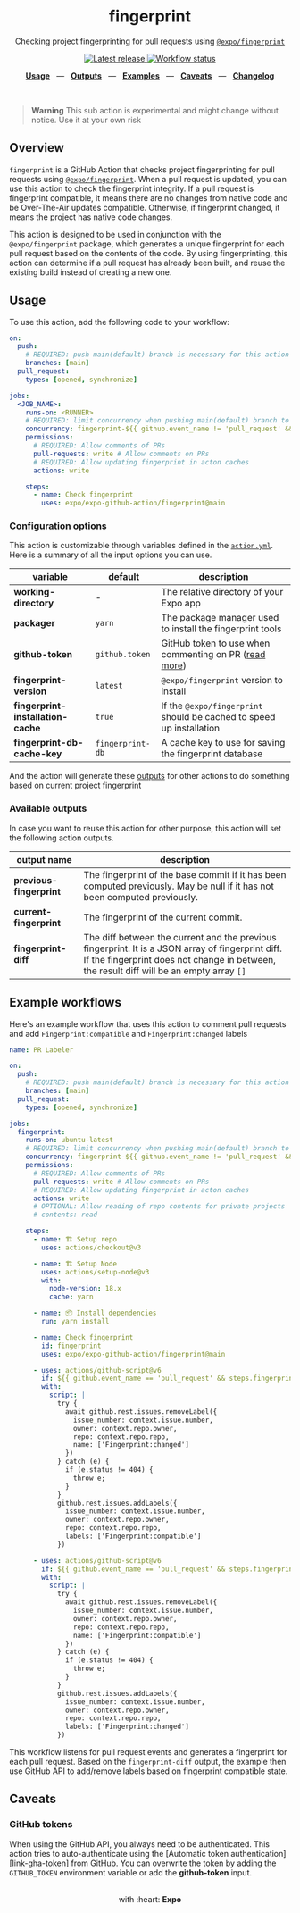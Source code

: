 <div align="center">
  <h1>fingerprint</h1>
  <p>Checking project fingerprinting for pull requests using <a href="https://www.npmjs.com/package/@expo/fingerprint"><code>@expo/fingerprint</code></a></p>
</div>

<p align="center">
  <a href="https://github.com/expo/expo-github-action/releases" title="Latest release">
    <picture>
      <source media="(prefers-color-scheme: dark)" srcset="https://img.shields.io/github/package-json/v/expo/expo-github-action?style=flat-square&color=0366D6&labelColor=49505A">
      <img alt="Latest release" src="https://img.shields.io/github/package-json/v/expo/expo-github-action?style=flat-square&color=0366D6&labelColor=D1D5DA" />
    </picture>
  </a>
  <a href="https://github.com/expo/expo-github-action/actions" title="Workflow status">
    <picture>
      <source media="(prefers-color-scheme: dark)" srcset="https://img.shields.io/github/actions/workflow/status/expo/expo-github-action/test.yml?branch=main&style=flat-square&labelColor=49505A">
      <img alt="Workflow status" src="https://img.shields.io/github/actions/workflow/status/expo/expo-github-action/test.yml?branch=main&style=flat-square&labelColor=D1D5DA" />
    </picture>
  </a>
</p>

<p align="center">
  <a href="#usage"><b>Usage</b></a>
  &nbsp;&nbsp;&mdash;&nbsp;&nbsp;
  <a href="#available-outputs"><b>Outputs</b></a>
  &nbsp;&nbsp;&mdash;&nbsp;&nbsp;
  <a href="#example-workflows"><b>Examples</b></a>
  &nbsp;&nbsp;&mdash;&nbsp;&nbsp;
  <a href="#caveats"><b>Caveats</b></a>
  &nbsp;&nbsp;&mdash;&nbsp;&nbsp;
  <a href="https://github.com/expo/expo-github-action/blob/main/CHANGELOG.md"><b>Changelog</b></a>
</p>

<br />

> **Warning**
> This sub action is experimental and might change without notice. Use it at your own risk

## Overview

`fingerprint` is a GitHub Action that checks project fingerprinting for pull requests using [`@expo/fingerprint`](https://www.npmjs.com/package/@expo/fingerprint). When a pull request is updated, you can use this action to check the fingerprint integrity. If a pull request is fingerprint compatible, it means there are no changes from native code and be Over-The-Air updates compatible. Otherwise, if fingerprint changed, it means the project has native code changes.

This action is designed to be used in conjunction with the `@expo/fingerprint` package, which generates a unique fingerprint for each pull request based on the contents of the code. By using fingerprinting, this action can determine if a pull request has already been built, and reuse the existing build instead of creating a new one.

## Usage

To use this action, add the following code to your workflow:

```yaml
on:
  push:
    # REQUIRED: push main(default) branch is necessary for this action to update its fingerprint database
    branches: [main]
  pull_request:
    types: [opened, synchronize]

jobs:
  <JOB_NAME>:
    runs-on: <RUNNER>
    # REQUIRED: limit concurrency when pushing main(default) branch to prevent conflict for this action to update its fingerprint database
    concurrency: fingerprint-${{ github.event_name != 'pull_request' && 'main' || github.run_id }}
    permissions:
      # REQUIRED: Allow comments of PRs
      pull-requests: write # Allow comments on PRs
      # REQUIRED: Allow updating fingerprint in acton caches
      actions: write

    steps:
      - name: Check fingerprint
        uses: expo/expo-github-action/fingerprint@main
```

### Configuration options

This action is customizable through variables defined in the [`action.yml`](action.yml).
Here is a summary of all the input options you can use.

| variable                           | default          | description                                                             |
| ---------------------------------- | ---------------- | ----------------------------------------------------------------------- |
| **working-directory**              | -                | The relative directory of your Expo app                                 |
| **packager**                       | `yarn`         | The package manager used to install the fingerprint tools               |
| **github-token**                   | `github.token`   | GitHub token to use when commenting on PR ([read more](#github-tokens)) |
| **fingerprint-version**            | `latest`         | `@expo/fingerprint` version to install                                  |
| **fingerprint-installation-cache** | `true`           | If the `@expo/fingerprint` should be cached to speed up installation    |
| **fingerprint-db-cache-key**       | `fingerprint-db` | A cache key to use for saving the fingerprint database                  |

And the action will generate these [outputs](#available-outputs) for other actions to do something based on current project fingerprint

### Available outputs

In case you want to reuse this action for other purpose, this action will set the following action outputs.

| output name              | description                                                                                                                                                                                   |
| ------------------------ | --------------------------------------------------------------------------------------------------------------------------------------------------------------------------------------------- |
| **previous-fingerprint** | The fingerprint of the base commit if it has been computed previously. May be null if it has not been computed previously.                                                                    |
| **current-fingerprint**  | The fingerprint of the current commit.                                                                                                                                                        |
| **fingerprint-diff**     | The diff between the current and the previous fingerprint. It is a JSON array of fingerprint diff. If the fingerprint does not change in between, the result diff will be an empty array `[]` |

## Example workflows

Here's an example workflow that uses this action to comment pull requests and add `Fingerprint:compatible` and `Fingerprint:changed` labels

```yaml
name: PR Labeler

on:
  push:
    # REQUIRED: push main(default) branch is necessary for this action to update its fingerprint database
    branches: [main]
  pull_request:
    types: [opened, synchronize]

jobs:
  fingerprint:
    runs-on: ubuntu-latest
    # REQUIRED: limit concurrency when pushing main(default) branch to prevent conflict for this action to update its fingerprint database
    concurrency: fingerprint-${{ github.event_name != 'pull_request' && 'main' || github.run_id }}
    permissions:
      # REQUIRED: Allow comments of PRs
      pull-requests: write # Allow comments on PRs
      # REQUIRED: Allow updating fingerprint in acton caches
      actions: write
      # OPTIONAL: Allow reading of repo contents for private projects
      # contents: read

    steps:
      - name: 🏗 Setup repo
        uses: actions/checkout@v3

      - name: 🏗 Setup Node
        uses: actions/setup-node@v3
        with:
          node-version: 18.x
          cache: yarn

      - name: 📦 Install dependencies
        run: yarn install

      - name: Check fingerprint
        id: fingerprint
        uses: expo/expo-github-action/fingerprint@main

      - uses: actions/github-script@v6
        if: ${{ github.event_name == 'pull_request' && steps.fingerprint.outputs.fingerprint-diff == '[]' }}
        with:
          script: |
            try {
              await github.rest.issues.removeLabel({
                issue_number: context.issue.number,
                owner: context.repo.owner,
                repo: context.repo.repo,
                name: ['Fingerprint:changed']
              })
            } catch (e) {
              if (e.status != 404) {
                throw e;
              }
            }
            github.rest.issues.addLabels({
              issue_number: context.issue.number,
              owner: context.repo.owner,
              repo: context.repo.repo,
              labels: ['Fingerprint:compatible']
            })

      - uses: actions/github-script@v6
        if: ${{ github.event_name == 'pull_request' && steps.fingerprint.outputs.fingerprint-diff != '[]' }}
        with:
          script: |
            try {
              await github.rest.issues.removeLabel({
                issue_number: context.issue.number,
                owner: context.repo.owner,
                repo: context.repo.repo,
                name: ['Fingerprint:compatible']
              })
            } catch (e) {
              if (e.status != 404) {
                throw e;
              }
            }
            github.rest.issues.addLabels({
              issue_number: context.issue.number,
              owner: context.repo.owner,
              repo: context.repo.repo,
              labels: ['Fingerprint:changed']
            })
```

This workflow listens for pull request events and generates a fingerprint for each pull request. Based on the `fingerprint-diff` output, the example then use GitHub API to add/remove labels based on fingerprint compatible state.

## Caveats

### GitHub tokens

When using the GitHub API, you always need to be authenticated.
This action tries to auto-authenticate using the [Automatic token authentication][link-gha-token] from GitHub.
You can overwrite the token by adding the `GITHUB_TOKEN` environment variable or add the **github-token** input.

<div align="center">
  <br />
  with :heart:&nbsp;<strong>Expo</strong>
  <br />
</div>
